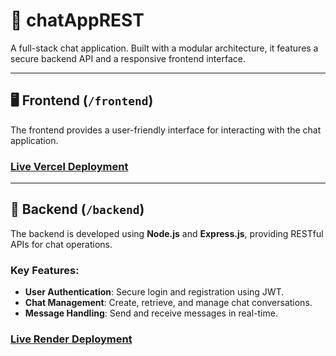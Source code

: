 # 💬 chatAppREST

A full-stack chat application. Built with a modular architecture, it features a secure backend API and a responsive frontend interface.

---

## 🖥️ Frontend (`/frontend`)

The frontend provides a user-friendly interface for interacting with the chat application.


### [Live Vercel Deployment](https://chat-app-rest.vercel.app/)
---
## 🔧 Backend (`/backend`)

The backend is developed using **Node.js** and **Express.js**, providing RESTful APIs for chat operations.

### Key Features:

- **User Authentication**: Secure login and registration using JWT.
- **Chat Management**: Create, retrieve, and manage chat conversations.
- **Message Handling**: Send and receive messages in real-time.

###  [Live Render Deployment](https://blog-api-client-w7k0.onrender.com)

